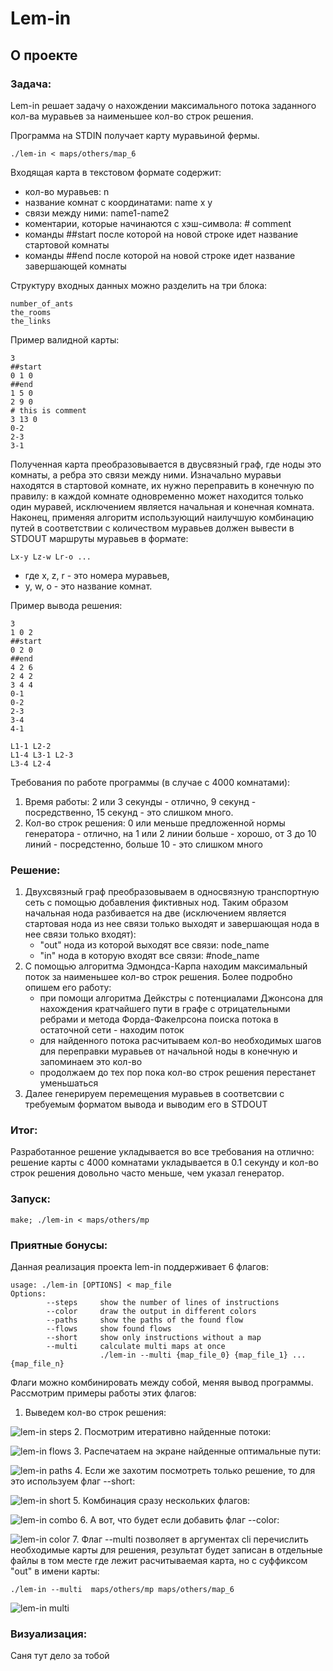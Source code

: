 # Lem-in
## О проекте
### Задача:

Lem-in решает задачу о нахождении максимального потока заданного кол-ва муравьев за наименьшее кол-во строк решения.

Программа на STDIN получает карту муравьиной фермы. 
      
    ./lem-in < maps/others/map_6

Входящая карта в текстовом формате содержит:

* кол-во муравьев: n
* название комнат с координатами: name x y
* связи между ними: name1-name2
* коментарии, которые начинаются с хэш-символа: # comment
* команды ##start после которой на новой строке идет название стартовой комнаты
* команды ##end после которой на новой строке идет название завершающей комнаты 

Структуру входных данных можно разделить на три блока:

    number_of_ants
    the_rooms
    the_links

Пример валидной карты:

    3
    ##start
    0 1 0
    ##end
    1 5 0
    2 9 0
    # this is comment
    3 13 0
    0-2
    2-3
    3-1

Полученная карта преобразовывается в двусвязный граф, где ноды это комнаты, а ребра это связи между ними. Изначально муравьи находятся в стартовой комнате, их нужно переправить в конечную по правилу: в каждой комнате одновременно может находится только один муравей, исключением является начальная и конечная комната. Наконец, применяя алгоритм использующий наилучшую комбинацию путей в соответствии с количеством муравьев должен вывести в STDOUT маршруты муравьев в формате:
       
    Lx-y Lz-w Lr-o ...

* где x, z, r - это номера муравьев, 
* y, w, o - это название комнат.

Пример вывода решения:

    3
    1 0 2
    ##start
    0 2 0
    ##end
    4 2 6
    2 4 2
    3 4 4
    0-1
    0-2
    2-3
    3-4
    4-1
    
    L1-1 L2-2
    L1-4 L3-1 L2-3
    L3-4 L2-4

Требования по работе программы (в случае с 4000 комнатами):
1. Время работы: 2 или 3 секунды - отлично, 9 секунд - посредственно, 15 секунд - это слишком много.
2. Кол-во строк решения: 0 или меньше предложенной нормы генератора - отлично, на 1 или 2 линии больше - хорошо, от 3 до 10 линий - посредстенно, больше 10 - это слишком много

### Решение:
1. Двухсвязный граф преобразовываем в односвязную транспортную сеть с помощью добавления фиктивных нод. Таким образом начальная нода разбивается на две (исключением является стартовая нода из нее связи только выходят и завершающая нода в нее связи только входят): 
     * "out" нода из которой выходят все связи: node_name
     * "in" нода в которую входят все связи: #node_name
2. С помощью алгоритма Эдмондса-Карпа находим максимальный поток за наименьшее кол-во строк решения. Более подробно опишем его работу:
     * при помощи алгоритма Дейкстры с потенциалами Джонсона для нахождения кратчайшего пути в графе с отрицательными ребрами и метода Форда-Факелрсона поиска потока в остаточной сети - находим поток
     * для найденного потока расчитываем кол-во необходимых шагов для переправки муравьев от начальной ноды в конечную и запоминаем это кол-во
     * продолжаем до тех пор пока кол-во строк решения перестанет уменьшаться
3. Далее генерируем перемещения муравьев в соответсвии с требуемым форматом вывода и выводим его в STDOUT

### Итог:
Разработанное решение укладывается во все требования на отлично: решение карты с 4000 комнатами укладывается в 0.1 секунду и кол-во строк решения довольно часто меньше, чем указал генератор.

### Запуск:
    make; ./lem-in < maps/others/mp

### Приятные бонусы:
Данная реализация проекта lem-in поддерживает 6 флагов:

    usage: ./lem-in [OPTIONS] < map_file
    Options:
            --steps     show the number of lines of instructions
            --color     draw the output in different colors
            --paths     show the paths of the found flow
            --flows     show found flows
            --short     show only instructions without a map
            --multi     calculate multi maps at once
                        ./lem-in --multi {map_file_0} {map_file_1} ... {map_file_n}

Флаги можно комбинировать между собой, меняя вывод программы. Рассмотрим примеры работы этих флагов:

1. Выведем кол-во строк решения:

![lem-in steps](/img/steps.png)
2. Посмотрим итеративно найденные потоки:

![lem-in flows](/img/flows.png) 
3. Распечатаем на экране найденные оптимальные пути:

![lem-in paths](/img/paths.png)
4. Если же захотим посмотреть только решение, то для это используем флаг --short:

![lem-in short](/img/short.png)
5. Комбинация сразу нескольких флагов:

![lem-in combo](/img/combo.png)
6. А вот, что будет если добавить флаг --color:

![lem-in color](/img/color.png)
7. Флаг --multi позволяет в аргументах cli перечислить необходимые карты для решения, результат будет записан в отдельные файлы в том месте где лежит расчитываемая карта, но с суффиксом "out" в имени карты:


    ./lem-in --multi  maps/others/mp maps/others/map_6
![lem-in multi](/img/multi.png)

### Визуализация:

Саня тут дело за тобой
